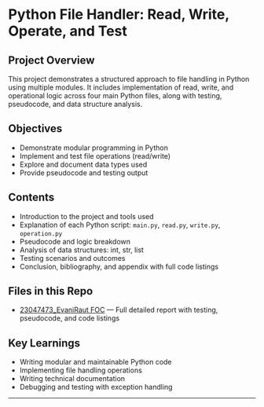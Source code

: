 # Python File Handler: Read, Write, Operate, and Test

##  Project Overview
This project demonstrates a structured approach to file handling in Python using multiple modules. It includes implementation of read, write, and operational logic across four main Python files, along with testing, pseudocode, and data structure analysis.

## Objectives
- Demonstrate modular programming in Python
- Implement and test file operations (read/write)
- Explore and document data types used
- Provide pseudocode and testing output

## Contents
- Introduction to the project and tools used  
- Explanation of each Python script: `main.py`, `read.py`, `write.py`, `operation.py`  
- Pseudocode and logic breakdown  
- Analysis of data structures: int, str, list  
- Testing scenarios and outcomes  
- Conclusion, bibliography, and appendix with full code listings

## Files in this Repo
- [23047473_EvaniRaut FOC](./23047473_EvaniRaut_FOC.pdf) — Full detailed report with testing, pseudocode, and code listings

## Key Learnings
- Writing modular and maintainable Python code  
- Implementing file handling operations  
- Writing technical documentation  
- Debugging and testing with exception handling

---


